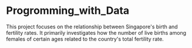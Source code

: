 # Progromming_with_Data
This project focuses on the relationship between Singapore's birth and fertility rates. It primarily investigates how the number of live births among females of certain ages related to the country's total fertility rate.
